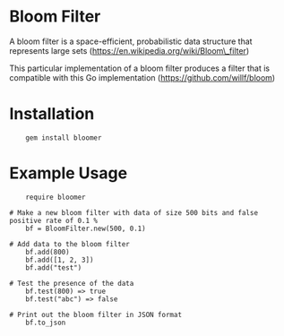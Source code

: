 # Bloom Filter 

A bloom filter is a space-efficient, probabilistic data structure that represents large sets (https://en.wikipedia.org/wiki/Bloom\_filter)

This particular implementation of a bloom filter produces a filter that is compatible with this Go implementation (https://github.com/willf/bloom)

# Installation
		gem install bloomer
# Example Usage

		require bloomer
                
    # Make a new bloom filter with data of size 500 bits and false positive rate of 0.1 %
        bf = BloomFilter.new(500, 0.1)
              
    # Add data to the bloom filter
  	    bf.add(800)
   		bf.add([1, 2, 3])
		bf.add("test")
 
    # Test the presence of the data
		bf.test(800) => true
		bf.test("abc") => false

    # Print out the bloom filter in JSON format
		bf.to_json

 


